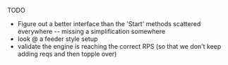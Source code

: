 TODO
* Figure out a better interface than the 'Start' methods 
scattered everywhere -- missing a simplification somewhere
* look @ a feeder style setup
* validate the engine is reaching the correct RPS 
(so that we don't keep adding reqs and then topple over)
